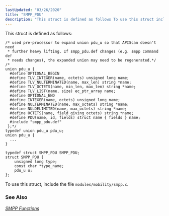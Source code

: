 ```yaml
---
lastUpdated: "03/26/2020"
title: "SMPP_PDU"
description: "This struct is defined as follows To use this struct include the file modules mobility smpp c Chapter 46 SMPP Functions..."
---
```


This struct is defined as follows:

```
/* used pre-processor to expand union pdu_u so that APIScan doesn't need
 * further heavy lifting. If smpp_pdu.def changes (e.g. smpp command def
 * needs changes), the expanded union may need to be regenerated.*/
/* 
union pdu_u {
  #define OPTIONAL_BEGIN
  #define TLV_INTEGER(name, octets) unsigned long name;
  #define TLV_NULTERMINATED(name, max_len) string *name;
  #define TLV_OCTETS(name, min_len, max_len) string *name;
  #define TLV_LIST(name, size) ec_ptr_array name;
  #define OPTIONAL_END
  #define INTEGER(name, octets) unsigned long name;
  #define NULTERMINATED(name, max_octets) string *name;
  #define NULDELIMITED(name, max_octets) string *name;
  #define OCTETS(name, field_giving_octets) string *name;
  #define PDU(name, id, fields) struct name { fields } name;
  #include "smpp_pdu.def"
 };*/
typedef union pdu_u pdu_u;
union pdu_u {
  ...
}

typedef struct SMPP_PDU SMPP_PDU;
struct SMPP_PDU {
    unsigned long type;
    const char *type_name;
    pdu_u u;
};
```

To use this struct, include the file `modules/mobility/smpp.c`.

### <a name="idp42833616"></a> See Also

[*SMPP Functions*](/momentum/3/3-api/smpp)